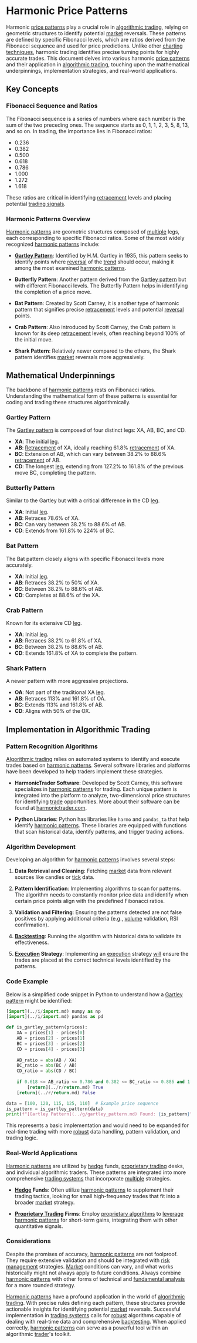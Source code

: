 # Harmonic Price Patterns

Harmonic [price patterns](../p/price_patterns.md) play a crucial role in [algorithmic trading](../a/algorithmic_trading.md), relying on geometric structures to identify potential [market](../m/market.md) reversals. These patterns are defined by specific Fibonacci levels, which are ratios derived from the Fibonacci sequence and used for price predictions. Unlike other [charting techniques](../c/charting_techniques.md), harmonic trading identifies precise turning points for highly accurate trades. This document delves into various harmonic [price patterns](../p/price_patterns.md) and their application in [algorithmic trading](../a/algorithmic_trading.md), touching upon the mathematical underpinnings, implementation strategies, and real-world applications. 

## Key Concepts

### Fibonacci Sequence and Ratios

The Fibonacci sequence is a series of numbers where each number is the sum of the two preceding ones. The sequence starts as 0, 1, 1, 2, 3, 5, 8, 13, and so on. In trading, the importance lies in Fibonacci ratios: 

- 0.236
- 0.382
- 0.500
- 0.618
- 0.786
- 1.000
- 1.272
- 1.618

These ratios are critical in identifying [retracement](../r/retracement.md) levels and placing potential [trading signals](../t/trading_signals.md).

### Harmonic Patterns Overview

[Harmonic patterns](../h/harmonic_patterns.md) are geometric structures composed of [multiple](../m/multiple.md) legs, each corresponding to specific Fibonacci ratios. Some of the most widely recognized [harmonic patterns](../h/harmonic_patterns.md) include:

- **[Gartley Pattern](../g/gartley_pattern.md)**: Identified by H.M. Gartley in 1935, this pattern seeks to identify points where [reversal](../r/reversal.md) of the [trend](../t/trend.md) should occur, making it among the most examined [harmonic patterns](../h/harmonic_patterns.md).
  
- **Butterfly Pattern**: Another pattern derived from the [Gartley pattern](../g/gartley_pattern.md) but with different Fibonacci levels. The Butterfly Pattern helps in identifying the completion of a price move.
  
- **Bat Pattern**: Created by Scott Carney, it is another type of harmonic pattern that signifies precise [retracement](../r/retracement.md) levels and potential [reversal](../r/reversal.md) points.
  
- **Crab Pattern**: Also introduced by Scott Carney, the Crab pattern is known for its deep [retracement](../r/retracement.md) levels, often reaching beyond 100% of the initial move.
  
- **Shark Pattern**: Relatively newer compared to the others, the Shark pattern identifies [market](../m/market.md) reversals more aggressively.

## Mathematical Underpinnings

The backbone of [harmonic patterns](../h/harmonic_patterns.md) rests on Fibonacci ratios. Understanding the mathematical form of these patterns is essential for coding and trading these structures algorithmically.

### Gartley Pattern

The [Gartley pattern](../g/gartley_pattern.md) is composed of four distinct legs: XA, AB, BC, and CD.

- **XA**: The initial [leg](../l/leg.md).
- **AB**: [Retracement](../r/retracement.md) of XA, ideally reaching 61.8% [retracement](../r/retracement.md) of XA.
- **BC**: Extension of AB, which can vary between 38.2% to 88.6% [retracement](../r/retracement.md) of AB.
- **CD**: The longest [leg](../l/leg.md), extending from 127.2% to 161.8% of the previous move BC, completing the pattern.

### Butterfly Pattern

Similar to the Gartley but with a critical difference in the CD [leg](../l/leg.md).

- **XA**: Initial [leg](../l/leg.md).
- **AB**: Retraces 78.6% of XA.
- **BC**: Can vary between 38.2% to 88.6% of AB.
- **CD**: Extends from 161.8% to 224% of BC.

### Bat Pattern

The Bat pattern closely aligns with specific Fibonacci levels more accurately.

- **XA**: Initial [leg](../l/leg.md).
- **AB**: Retraces 38.2% to 50% of XA.
- **BC**: Between 38.2% to 88.6% of AB.
- **CD**: Completes at 88.6% of the XA.

### Crab Pattern

Known for its extensive CD [leg](../l/leg.md).

- **XA**: Initial [leg](../l/leg.md).
- **AB**: Retraces 38.2% to 61.8% of XA.
- **BC**: Between 38.2% to 88.6% of AB.
- **CD**: Extends 161.8% of XA to complete the pattern.

### Shark Pattern

A newer pattern with more aggressive projections.

- **OA**: Not part of the traditional XA [leg](../l/leg.md).
- **AB**: Retraces 113% and 161.8% of OA.
- **BC**: Extends 113% and 161.8% of AB.
- **CD**: Aligns with 50% of the OX.

## Implementation in Algorithmic Trading

### Pattern Recognition Algorithms 

[Algorithmic trading](../a/algorithmic_trading.md) relies on automated systems to identify and execute trades based on [harmonic patterns](../h/harmonic_patterns.md). Several software libraries and platforms have been developed to help traders implement these strategies.

- **HarmonicTrader Software**: Developed by Scott Carney, this software specializes in [harmonic patterns](../h/harmonic_patterns.md) for trading. Each unique pattern is integrated into the platform to analyze, two-dimensional price structures for identifying [trade](../t/trade.md) opportunities. More about their software can be found at [harmonictrader.com](https://www.harmonictrader.com).

- **Python Libraries**: Python has libraries like `harmo` and `pandas_ta` that help identify [harmonic patterns](../h/harmonic_patterns.md). These libraries are equipped with functions that scan historical data, identify patterns, and trigger trading actions.

### Algorithm Development

Developing an algorithm for [harmonic patterns](../h/harmonic_patterns.md) involves several steps:

1. **Data Retrieval and Cleaning**: Fetching [market](../m/market.md) data from relevant sources like candles or [tick](../t/tick.md) data.
  
2. **Pattern Identification**: Implementing algorithms to scan for patterns. The algorithm needs to constantly monitor price data and identify when certain price points align with the predefined Fibonacci ratios.

3. **Validation and Filtering**: Ensuring the patterns detected are not false positives by applying additional criteria (e.g., [volume](../v/volume.md) validation, RSI confirmation).

4. **[Backtesting](../b/backtesting.md)**: Running the algorithm with historical data to validate its effectiveness.

5. **[Execution](../e/execution.md) Strategy**: Implementing an [execution](../e/execution.md) strategy [will](../w/will.md) ensure the trades are placed at the correct technical levels identified by the patterns.

### Code Example

Below is a simplified code snippet in Python to understand how a [Gartley pattern](../g/gartley_pattern.md) might be identified:

```python
[import](../i/import.md) numpy as np
[import](../i/import.md) pandas as pd

def is_gartley_pattern(prices):
    XA = prices[1] - prices[0]
    AB = prices[2] - prices[1]
    BC = prices[3] - prices[2]
    CD = prices[4] - prices[3]
    
    AB_ratio = abs(AB / XA)
    BC_ratio = abs(BC / AB)
    CD_ratio = abs(CD / BC)
    
    if 0.618 <= AB_ratio <= 0.786 and 0.382 <= BC_ratio <= 0.886 and 1.27 <= CD_ratio <= 1.618:
        [return](../r/return.md) True
    [return](../r/return.md) False

data = [100, 120, 115, 125, 110]  # Example price sequence
is_pattern = is_gartley_pattern(data)
print(f"[Gartley Pattern](../g/gartley_pattern.md) Found: {is_pattern}")
```

This represents a basic implementation and would need to be expanded for real-time trading with more [robust](../r/robust.md) data handling, pattern validation, and trading logic. 

### Real-World Applications

[Harmonic patterns](../h/harmonic_patterns.md) are utilized by [hedge](../h/hedge.md) funds, [proprietary trading](../p/proprietary_trading.md) desks, and individual algorithmic traders. These patterns are integrated into more comprehensive [trading systems](../t/trading_systems.md) that incorporate [multiple](../m/multiple.md) strategies. 

- **[Hedge](../h/hedge.md) Funds**: Often utilize [harmonic patterns](../h/harmonic_patterns.md) to supplement their trading tactics, looking for small high-frequency trades that fit into a broader [market](../m/market.md) strategy.
  
- **[Proprietary Trading](../p/proprietary_trading.md) Firms**: Employ [proprietary algorithms](../p/proprietary_algorithms.md) to [leverage](../l/leverage.md) [harmonic patterns](../h/harmonic_patterns.md) for short-term gains, integrating them with other quantitative signals.

### Considerations

Despite the promises of accuracy, [harmonic patterns](../h/harmonic_patterns.md) are not foolproof. They require extensive validation and should be integrated with [risk management](../r/risk_management.md) strategies. [Market](../m/market.md) conditions can vary, and what works historically might not always apply to future conditions. Always combine [harmonic patterns](../h/harmonic_patterns.md) with other forms of technical and [fundamental analysis](../f/fundamental_analysis.md) for a more rounded strategy.

[Harmonic patterns](../h/harmonic_patterns.md) have a profound application in the world of [algorithmic trading](../a/algorithmic_trading.md). With precise rules defining each pattern, these structures provide actionable insights for identifying potential [market](../m/market.md) reversals. Successful implementation in [trading systems](../t/trading_systems.md) calls for [robust](../r/robust.md) algorithms capable of dealing with real-time data and comprehensive [backtesting](../b/backtesting.md). When applied correctly, [harmonic patterns](../h/harmonic_patterns.md) can serve as a powerful tool within an algorithmic [trader](../t/trader.md)'s toolkit.